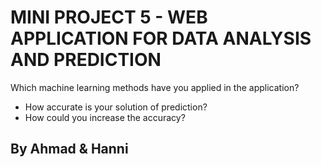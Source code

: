# MINI PROJECT 5 - WEB APPLICATION FOR DATA ANALYSIS AND PREDICTION

Which machine learning methods have you applied in the application?
- How accurate is your solution of prediction?
- How could you increase the accuracy?

## By Ahmad & Hanni